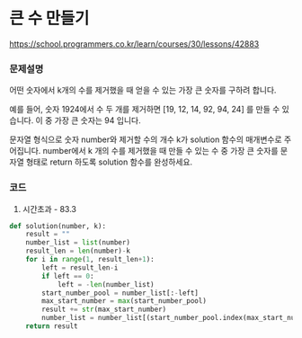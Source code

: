 # 큰 수 만들기
https://school.programmers.co.kr/learn/courses/30/lessons/42883

### 문제설명
어떤 숫자에서 k개의 수를 제거했을 때 얻을 수 있는 가장 큰 숫자를 구하려 합니다.

예를 들어, 숫자 1924에서 수 두 개를 제거하면 [19, 12, 14, 92, 94, 24] 를 만들 수 있습니다. 이 중 가장 큰 숫자는 94 입니다.

문자열 형식으로 숫자 number와 제거할 수의 개수 k가 solution 함수의 매개변수로 주어집니다. number에서 k 개의 수를 제거했을 때 만들 수 있는 수 중 가장 큰 숫자를 문자열 형태로 return 하도록 solution 함수를 완성하세요.

### 코드
1. 시간초과 - 83.3
```python
def solution(number, k):
    result = ""
    number_list = list(number)
    result_len = len(number)-k
    for i in range(1, result_len+1):
        left = result_len-i
        if left == 0:
            left = -len(number_list)
        start_number_pool = number_list[:-left]
        max_start_number = max(start_number_pool)
        result += str(max_start_number)
        number_list = number_list[(start_number_pool.index(max_start_number) + 1):]
    return result
```
